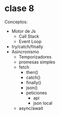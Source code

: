 # clase 8

Conceptos:
* Motor de Js
  * Call Stack
  * Event Loop
* try/catch/finally
* Asincronismo
  * Temporizadores
  * promesas simples
  * fetch
    * then()
    * catch()
    * finally()
    * json()
    * peticiones
      * api
      * json local
  * async/await
